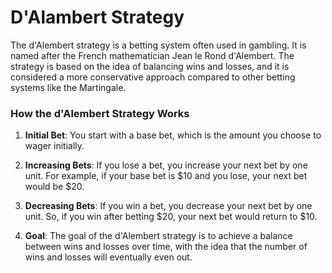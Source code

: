 # D'Alambert Strategy

The d'Alembert strategy is a betting system often used in gambling. It is named after the French mathematician Jean le Rond d'Alembert. The strategy is based on the idea of balancing wins and losses, and it is considered a more conservative approach compared to other betting systems like the Martingale.

### How the d'Alembert Strategy Works

1. **Initial Bet**: You start with a base bet, which is the amount you choose to wager initially.
    
2. **Increasing Bets**: If you lose a bet, you increase your next bet by one unit. For example, if your base bet is $10 and you lose, your next bet would be $20.
    
3. **Decreasing Bets**: If you win a bet, you decrease your next bet by one unit. So, if you win after betting $20, your next bet would return to $10.
    
4. **Goal**: The goal of the d'Alembert strategy is to achieve a balance between wins and losses over time, with the idea that the number of wins and losses will eventually even out.